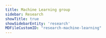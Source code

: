 ```yaml
---
title: Machine Learning group
sidebar: Research
showTitle: true
showSidebarEntity: 'research'
MDFileCustomID: "research-machine-learning"
---
```

